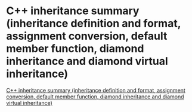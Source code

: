 # C++ inheritance summary (inheritance definition and format, assignment conversion, default member function, diamond inheritance and diamond virtual inheritance)
[C++ inheritance summary (inheritance definition and format, assignment conversion, default member function, diamond inheritance and diamond virtual inheritance)](https://aiwithcloud.com/2022/09/19/c_inheritance_summary_inheritance_definition_and_format_assignment_conversion_default_member_function_diamond_inheritance_and_diamond_virtual_inheritance/)